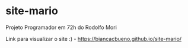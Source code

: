 # site-mario
Projeto Programador em 72h do Rodolfo Mori

Link para visualizar o site :) - https://biancacbueno.github.io/site-mario/
